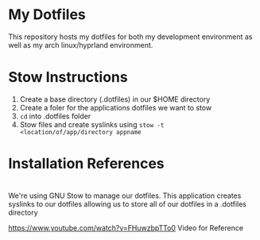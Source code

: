 # My Dotfiles

This repository hosts my dotfiles for both my development environment as well as my arch linux/hyprland environment.

# Stow Instructions

1. Create a base directory (.dotfiles) in our $HOME directory
2. Create a foler for the applications dotfiles we want to stow
3. `cd` into .dotfiles folder
4. Stow files and create syslinks using `stow -t <location/of/app/directory appname`

# Installation References
#
We're using GNU Stow to manage our dotfiles. This application creates syslinks to our dotfiles allowing us to store all of our dotfiles in a .dotfiles directory

https://www.youtube.com/watch?v=FHuwzbpTTo0 Video for Reference

